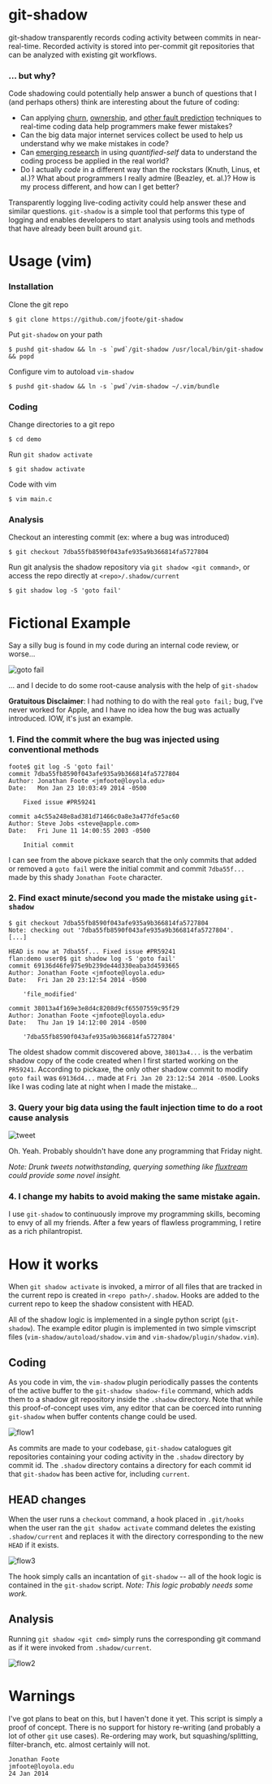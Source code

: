 # git-shadow

git-shadow transparently records coding activity between commits in near-real-time. Recorded activity is stored into per-commit git repositories that can be analyzed with existing git workflows.

### ... but why?

Code shadowing could potentially help answer a bunch of questions that I (and perhaps others) think are interesting about the future of coding:

- Can applying [churn](http://research.microsoft.com/apps/pubs/default.aspx?id=69126), [ownership](http://www.cabird.com/papers/bird2011dtm.pdf), and [other fault prediction](http://2015.msrconf.org/history.php) techniques to real-time coding data help programmers make fewer mistakes?
- Can the big data major internet services collect be used to help us understand why we make mistakes in code? 
- Can [emerging research](http://research.microsoft.com/pubs/209878/biometricSensors_Submitted-07-03-14.pdf) in using *quantified-self* data to understand the coding process be applied in the real world? 
- Do I actually *code* in a different way than the rockstars (Knuth, Linus, et al.)? What about programmers I really admire (Beazley, et. al.)? How is my process different, and how can I get better?

Transparently logging live-coding activity could help answer these and similar questions. `git-shadow` is a simple tool that performs this type of logging and enables developers to start analysis using tools and methods that have already been built around `git`.


# Usage (vim)

### Installation 

Clone the git repo

```
$ git clone https://github.com/jfoote/git-shadow
```

Put `git-shadow` on your path

```
$ pushd git-shadow && ln -s `pwd`/git-shadow /usr/local/bin/git-shadow && popd
```

Configure vim to autoload `vim-shadow`

```
$ pushd git-shadow && ln -s `pwd`/vim-shadow ~/.vim/bundle
```

### Coding 

Change directories to a git repo

```
$ cd demo
```

Run `git shadow activate`

```
$ git shadow activate
```

Code with vim

```
$ vim main.c
```

### Analysis

Checkout an interesting commit (ex: where a bug was introduced)

```
$ git checkout 7dba55fb8590f043afe935a9b366814fa5727804
```

Run git analysis the shadow repository via `git shadow <git command>`, or access the repo directly at `<repo>/.shadow/current`

```
$ git shadow log -S 'goto fail'
```

# Fictional Example

Say a silly bug is found in my code during an internal code review, or worse...

![goto fail](http://foote.pub/images/goto-fail.png)

... and I decide to do some root-cause analysis with the help of `git-shadow`

**Gratuitous Disclaimer**: I had nothing to do with the real `goto fail;` bug, I've never worked for Apple, and I have no idea how the bug was actually introduced. IOW, it's just an example.

### 1. Find the commit where the bug was injected using conventional methods 

```
foote$ git log -S 'goto fail'
commit 7dba55fb8590f043afe935a9b366814fa5727804
Author: Jonathan Foote <jmfoote@loyola.edu>
Date:   Mon Jan 23 10:03:49 2014 -0500

    Fixed issue #PR59241

commit a4c55a248e8ad381d71466c0a8e3a477dfe5ac60
Author: Steve Jobs <steve@apple.com>
Date:   Fri June 11 14:00:55 2003 -0500

    Initial commit
```

I can see from the above pickaxe search that the only commits that added or removed a `goto fail` were the initial commit and commit `7dba55f...` made by this shady `Jonathan Foote` character.

### 2. Find exact minute/second you made the mistake using `git-shadow`

```
$ git checkout 7dba55fb8590f043afe935a9b366814fa5727804
Note: checking out '7dba55fb8590f043afe935a9b366814fa5727804'.
[...]

HEAD is now at 7dba55f... Fixed issue #PR59241
flan:demo user0$ git shadow log -S 'goto fail'
commit 69136d46fe975e9b239de44d330eaba3d4593665
Author: Jonathan Foote <jmfoote@loyola.edu>
Date:   Fri Jan 20 23:12:54 2014 -0500

    'file_modified'

commit 38013a4f169e3e8d4c8208d9cf65507559c95f29
Author: Jonathan Foote <jmfoote@loyola.edu>
Date:   Thu Jan 19 14:12:00 2014 -0500

    '7dba55fb8590f043afe935a9b366814fa5727804'
```

The oldest shadow commit discovered above, `38013a4...` is the verbatim shadow copy of the code created when I first started working on the `PR59241`. According to pickaxe, the only other shadow commit to modify `goto fail` was `69136d4...` made at `Fri Jan 20 23:12:54 2014 -0500`. Looks like I was coding late at night when I made the mistake...

### 3. Query your big data using the fault injection time to do a root cause analysis

![tweet](http://foote.pub/images/goto-fail-tweet.png)

Oh. Yeah. Probably shouldn't have done any programming that Friday night.

*Note: Drunk tweets notwithstanding, querying something like [fluxtream](https://fluxtream.org/) could provide some novel insight.*

### 4. I change my habits to avoid making the same mistake again. 

I use `git-shadow` to continuously improve my programming skills, becoming to envy of all my friends. After a few years of flawless programming, I retire as a rich philantropist.


# How it works

When `git shadow activate` is invoked, a mirror of all files that are tracked in the current repo is created in `<repo path>/.shadow`. Hooks are added to the current repo to keep the shadow consistent with HEAD. 

All of the shadow logic is implemented in a single python script (`git-shadow`). The example editor plugin is implemented in two simple vimscript files (`vim-shadow/autoload/shadow.vim` and `vim-shadow/plugin/shadow.vim`).

## Coding

As you code in vim, the `vim-shadow` plugin periodically passes the contents of the active buffer to the `git-shadow shadow-file` command, which adds them to a shadow git repository inside the `.shadow` directory. Note that while this proof-of-concept uses vim, any editor that can be coerced into running `git-shadow` when buffer contents change could be used.

![flow1](http://foote.pub/images/shadow1.png)

As commits are made to your codebase, `git-shadow` catalogues git repositories containing your coding activity in the `.shadow` directory by commit id. The `.shadow` directory contains a directory for each commit id that `git-shadow` has been active for, including `current`. 

## HEAD changes

When the user runs a `checkout` command, a hook placed in `.git/hooks` when the user ran the `git shadow activate` command deletes the existing `.shadow/current` and replaces it with the directory corresponding to the new `HEAD` if it exists.

![flow3](http://foote.pub/images/shadow3.png)

The hook simply calls an incantation of `git-shadow` -- all of the hook logic is contained in the `git-shadow` script. *Note: This logic probably needs some work.*

## Analysis

Running `git shadow <git cmd>` simply runs the corresponding git command as if it were invoked from `.shadow/current`.

![flow2](http://foote.pub/images/shadow2.png)

# Warnings

I've got plans to beat on this, but I haven't done it yet. This script is simply a proof of concept. There is no support for history re-writing (and probably a lot of other `git` use cases). Re-ordering may work, but squashing/splitting, filter-branch, etc. almost certainly will not. 

```
Jonathan Foote
jmfoote@loyola.edu
24 Jan 2014
```
